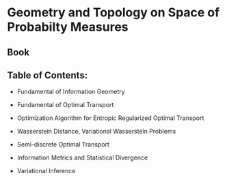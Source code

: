 # Geometry and Topology on Space of Probabilty Measures

## Book 

## Table of Contents:
- Fundamental of Information Geometry

- Fundamental of Optimal Transport

- Optimization Algorithm for Entropic Regularized Optimal Transport

- Wasserstein Distance, Variational Wasserstein Problems

- Semi-discrete Optimal Transport

- Information Metrics and Statistical Divergence

- Variational Inference
